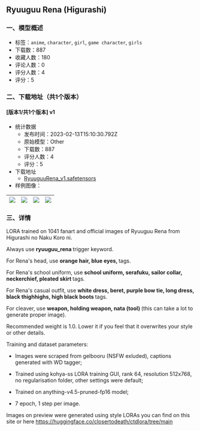 ## Ryuuguu Rena (Higurashi)
### 一、模型概述

- 标签：`anime`, `character`, `girl`, `game character`, `girls`
- 下载数：887
- 收藏人数：180
- 评论人数：0
- 评分人数：4
- 评分：5

### 二、下载地址（共1个版本）

#### [版本1/共1个版本] v1

- 统计数据
  - 发布时间：2023-02-13T15:10:30.792Z
  - 原始模型：Other
  - 下载数：887
  - 评分人数：4
  - 评分：5
- 下载地址
  - [RyuuguuRena_v1.safetensors](https://civitai.com/api/download/models/9308)
- 样例图像：

| <img src="https://image.civitai.com/xG1nkqKTMzGDvpLrqFT7WA/c95f730e-2a77-458e-eec4-e1e535a62e00/width=450/89239.jpeg" /> | <img src="https://image.civitai.com/xG1nkqKTMzGDvpLrqFT7WA/1f5f26c6-dea5-494d-6a17-baa50feada00/width=450/97246.jpeg" /> | <img src="https://image.civitai.com/xG1nkqKTMzGDvpLrqFT7WA/0c086c20-efb0-469d-2139-211e52c04700/width=450/89255.jpeg" /> | <img src="https://image.civitai.com/xG1nkqKTMzGDvpLrqFT7WA/e028779a-e2ad-4002-b246-00600cd79b00/width=450/89254.jpeg" /> |
| ---- | ---- | ---- | ---- |


### 三、详情
<p>LORA trained on 1041 fanart and official images of Ryuuguu Rena from Higurashi no Naku Koro ni.</p><p>Always use <strong>ryuuguu_rena </strong>trigger keyword.</p><p>For Rena's head, use <strong>orange hair, blue eyes, </strong>tags.</p><p>For Rena's school uniform, use <strong>school uniform, serafuku, sailor collar, neckerchief, pleated skirt </strong>tags.</p><p>For Rena's casual outfit, use <strong>white dress, beret, purple bow tie, long dress, black thighhighs, high black boots </strong>tags.</p><p>For cleaver, use <strong>weapon, holding weapon, nata (tool) </strong>(this can take a lot to generate proper image).</p><p>Recommended weight is 1.0. Lower it if you feel that it overwrites your style or other details.</p><p>Training and dataset parameters:</p><ul><li><p>Images were scraped from gelbooru (NSFW exluded), captions generated with WD tagger;</p></li><li><p>Trained using kohya-ss LORA training GUI, rank 64, resolution 512x768, no regularisation folder, other settings were default;</p></li><li><p>Trained on anything-v4.5-pruned-fp16 model;</p></li><li><p>7 epoch, 1 step per image.</p></li></ul><p>Images on preview were generated using style LORAs you can find on this site or here <a target="_blank" rel="ugc" href="https://huggingface.co/closertodeath/ctdlora/tree/main">https://huggingface.co/closertodeath/ctdlora/tree/main</a></p>
